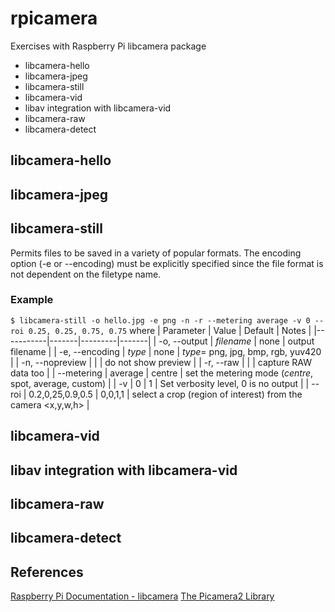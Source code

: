 # rpicamera
Exercises with Raspberry Pi libcamera package

- libcamera-hello
- libcamera-jpeg
- libcamera-still
- libcamera-vid
- libav integration with libcamera-vid
- libcamera-raw
- libcamera-detect 

## libcamera-hello

## libcamera-jpeg

## libcamera-still
Permits files to be saved in a variety of popular formats. The encoding option (-e or --encoding) must be explicitly specified since the file format is not dependent on the filetype name.

### Example
`
  $ libcamera-still -o hello.jpg -e png -n -r --metering average -v 0 --roi 0.25, 0.25, 0.75, 0.75
`
where
| Parameter | Value | Default | Notes |
|-----------|-------|---------|-------|
| -o, --output | _filename_ | none | output filename |
| -e, --encoding | _type_ | none | _type_= png, jpg, bmp, rgb, yuv420 |
| -n, --nopreview |  |  | do not show preview |
| -r, --raw | | | capture RAW data too |
| --metering | average | centre | set the metering mode (_centre_, spot, average, custom) |
| -v | 0 | 1 |  Set verbosity level, 0 is no output |
| --roi | 0.2,0,25,0.9,0.5 | 0,0,1,1 | select a crop (region of interest) from the camera <x,y,w,h> |

## libcamera-vid

## libav integration with libcamera-vid

## libcamera-raw

## libcamera-detect 

## References
[Raspberry Pi Documentation - libcamera](https://www.raspberrypi.com/documentation/computers/camera_software.html#libcamera-still)
[The Picamera2 Library](https://datasheets.raspberrypi.com/camera/picamera2-manual.pdf)
